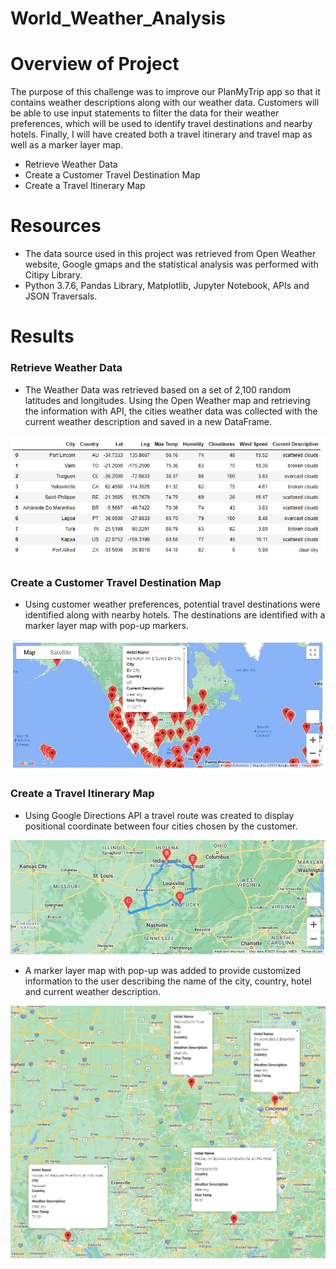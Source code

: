 # World_Weather_Analysis

# Overview of Project

The purpose of this challenge was to improve our PlanMyTrip app so that it contains weather descriptions along with our weather data. Customers will be able to use input statements to filter the data for their weather preferences, which will be used to identify  travel destinations and nearby hotels. Finally, I will have created both a travel itinerary and travel map as well as a marker layer map.

- Retrieve Weather Data
- Create a Customer Travel Destination Map
- Create a Travel Itinerary Map

# Resources

- The data source used in this project was retrieved from Open Weather website, Google gmaps and the statistical analysis was performed with Citipy Library.
- Python 3.7.6, Pandas Library, Matplotlib, Jupyter Notebook, APIs and JSON Traversals.

# Results

### Retrieve Weather Data
- The Weather Data was retrieved based on a set of 2,100 random latitudes and longitudes. Using the Open Weather map and retrieving the information with API, the cities weather data was collected with the current weather description and saved in a new DataFrame.

![Weather_database](https://github.com/acegal1/World_Weather_Analysis/blob/main/Weather_Database/Weather_database.jpg)


### Create a Customer Travel Destination Map
- Using customer weather preferences, potential travel destinations were identified along with nearby hotels. The destinations are identified with a marker layer map with pop-up markers.

![WeatherPy_vacation_map](https://github.com/acegal1/World_Weather_Analysis/blob/main/Vacation_Search/WeatherPy_vacation_map.jpg)

### Create a Travel Itinerary Map
- Using Google Directions API a travel route was created to display positional coordinate between four cities chosen by the customer.

![WeatherPy_travel_map](https://github.com/acegal1/World_Weather_Analysis/blob/main/Vacation_Itinerary/WeatherPy_travel_map.jpg)

- A marker layer map with pop-up was added to provide customized information to the user describing the name of the city, country, hotel and current weather description.

![WeatherPy_travel_markers](https://github.com/acegal1/World_Weather_Analysis/blob/main/Vacation_Itinerary/WeatherPy_travel_markers.jpg)


